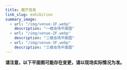 ```yaml
---
title: 展厅信息
link_slug: exhibition
summary_image:
  - url: "/img/venue-1F.webp"
    description: "一楼会场平面图"
  - url: "/img/venue-2F.webp"
    description: "二楼会场平面图"
  - url: "/img/venue-3F.webp"
    description: "三楼会场平面图"
---
```


**请注意，以下平面图可能存在变更，请以现场实际情况为准。**
